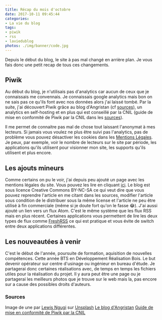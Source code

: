 ```yaml
---
title: Récap du mois d'octobre
date: 2017-10-11 09:45:44
categories:
- La vie du blog
tags:
- piwik
- rss
- laviedublog
photos: ./img/banner/code.jpg
---
```


Depuis le début du blog, le site à pas mal changé en arrière plan. Je vous fais donc une petit recap de tous ces changements.

## Piwik

Au début du blog, je n'utilisais pas d'analytics car aucun de ceux que je connaissais me convennais. Je connaissais google analytics mais bon on ne sais pas ce qu'ils font avec nos données alors j'ai laissé tombé. Par la suite, j'ai découvert Piwik grâce au blog d'Angristan (cf [sources](#sources)), un analytics en self-hosting et en plus qui est conseillé par la CNIL (guide de mise en conformité de Piwik par la CNIL dans les [sources](#sources)).

Il me permet de connaitre pas mal de chose tout laissant l'anonymat à mes lecteurs. Si jamais vous voulez ne plus être suivi pas l'analytics, pas de problème vous pouvez désactiver les cookies dans les [Mentions Légales](https://blog.lucasalt.fr/mention-legales).
Je peux, par exemple, voir le nombre de lecteurs sur le site par période, les applications qu'ils utilisent pour visionner mon site, les supports qu'ils utilisent et plus encore.

## Les ajouts mineurs

Comme certains on pu le voir, j'ai depuis peu ajouté un page avec les mentions légales du site. Vous pouvez les lire en cliquant [ici](https://blog.lucasalt.fr/mention-legales).
Le blog est sous licence Creative Commons BY-NC-SA ce qui veut dire que vous pouvez reprendre l'article en me citant dans les sources, modifier l'article sous condition de le distribuer sous la même license et l'article ne peu être utilisé à fin commerciale (même si je doute fort qu'on le fasse :joy:).
J'ai aussi ajouté un lien vers un flux Atom. C'est le même système que les flux RSS mais en plus récent. Certaines applications vous permettent de lire les deux types de flux comme [FreshRSS](https://freshrss.org) ce qui est pratique et vous évite de switch entre deux applications différentes.

## Les nouveautées à venir

C'est le début de l'année, poursuite de formation, aquisition de nouvelles compétences. Cette année BTS en Développement Réalisation Bois. Le but devenir opérateur sur centre d'usinage ou ingénieur en bureau d'étude. Je partagerai donc certaines réalisations avec, de temps en temps les fichiers utiles pour la réalisation du projet.
Il y aura peut être une page ou je partagerai les meilleurs photos que je trouve sur le web mais la, pas encore sur a cause des possibles droits d'auteurs.

### Sources<span id="sources"><span>

Image de une par [Lewis Ngugi](https://unsplash.com/@ngeshlew) sur [Unsplash](https://unsplash.com/ )
[Le blog d'Angristan](https://angristan.fr)
[Guide de mise en conformité de Piwik par la CNIL](https://www.cnil.fr/sites/default/files/typo/document/Configuration_piwik.pdf)